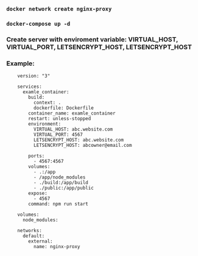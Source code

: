 ### `docker network create nginx-proxy`

### `docker-compose up -d`

### Create server with enviroment variable: VIRTUAL_HOST, VIRTUAL_PORT, LETSENCRYPT_HOST, LETSENCRYPT_HOST

### Example:
```
    version: "3"

    services:
      examle_container:
        build:
          context: .
          dockerfile: Dockerfile
        container_name: examle_container
        restart: unless-stopped
        environment:
          VIRTUAL_HOST: abc.website.com
          VIRTUAL_PORT: 4567
          LETSENCRYPT_HOST: abc.website.com
          LETSENCRYPT_HOST: abcowner@email.com

        ports:
          - 4567:4567
        volumes:
          - .:/app
          - /app/node_modules
          - ./build:/app/build
          - ./public:/app/public
        expose:
          - 4567
        command: npm run start

    volumes:
      node_modules:

    networks:
      default:
        external:
          name: nginx-proxy
```